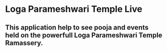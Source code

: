 # Loga Parameshwari Temple Live
## This application help to see pooja and events held on the powerfull Loga Parameshwari Temple Ramassery.